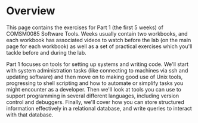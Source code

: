 # Overview

This page contains the exercises for Part 1 (the first 5 weeks) of COMSM0085 Software Tools.
Weeks usually contain two workbooks, and each workbook has associated videos to
watch before the lab (on the main page for each workbook) as well as a set of
practical exercises which you'll tackle before and during the lab.

Part 1 focuses on tools for setting up systems and writing code. We'll start
with system administration tasks (like connecting to machines via ssh and
updating software) and then move on to making good use of Unix tools,
progressing to shell scripting and how to automate or simplify tasks you might
encounter as a developer. Then we'll look at tools you can use to support
programming in several different languages, including version control and
debuggers. Finally, we'll cover how you can store structured information
effectively in a relational database, and write queries to interact with that
database.
